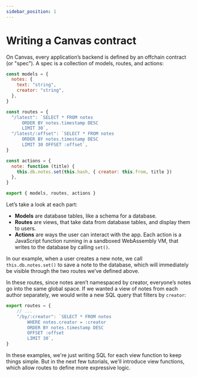```yaml
---
sidebar_position: 1
---
```


# Writing a Canvas contract

On Canvas, every application’s backend is defined by an offchain contract (or "spec"). A spec is a collection of models, routes, and actions:

```js
const models = {
  notes: {
    text: "string",
    creator: "string",
  },
}

const routes = {
  "/latest": `SELECT * FROM notes
      ORDER BY notes.timestamp DESC
      LIMIT 30`,
  "/latest/:offset": `SELECT * FROM notes
      ORDER BY notes.timestamp DESC
      LIMIT 30 OFFSET :offset`,
}

const actions = {
  note: function (title) {
    this.db.notes.set(this.hash, { creator: this.from, title })
  },
}

export { models, routes, actions }
```

Let’s take a look at each part:

- **Models** are database tables, like a schema for a database.
- **Routes** are views, that take data from database tables, and display them to users.
- **Actions** are ways the user can interact with the app. Each action is a JavaScript function running in a sandboxed WebAssembly VM, that writes to the database by calling `set()`.

In our example, when a user creates a new note, we call `this.db.notes.set()` to save a note to the database, which will immediately be visible through the two routes we’ve defined above.

In these routes, since notes aren’t namespaced by creator, everyone’s notes go into the same global space. If we wanted a view of notes from each author separately, we would write a new SQL query that filters by `creator`:

```js
export routes = {
    // ...
    "/by/:creator": `SELECT * FROM notes
        WHERE notes.creator = :creator
        ORDER BY notes.timestamp DESC
        OFFSET :offset
        LIMIT 30`,
}
```

In these examples, we're just writing SQL for each view function to keep things simple. But in the next few tutorials, we'll introduce view functions, which allow routes to define more expressive logic.
